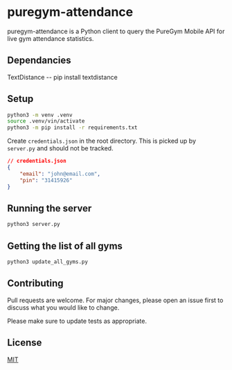 # puregym-attendance

puregym-attendance is a Python client to query the PureGym Mobile API for live gym attendance statistics.

## Dependancies

TextDistance -- pip install textdistance

## Setup
``` sh
python3 -m venv .venv
source .venv/vin/activate
python3 -m pip install -r requirements.txt 
```

Create `credentials.json` in the root directory. This is picked up by `server.py` and should not be tracked.
``` json
// credentials.json
{
    "email": "john@email.com",
    "pin": "31415926"
}
```

## Running the server
``` sh
python3 server.py
```

## Getting the list of all gyms
``` sh
python3 update_all_gyms.py
```

## Contributing
Pull requests are welcome. For major changes, please open an issue first to discuss what you would like to change.

Please make sure to update tests as appropriate.

## License
[MIT](https://choosealicense.com/licenses/mit/)
